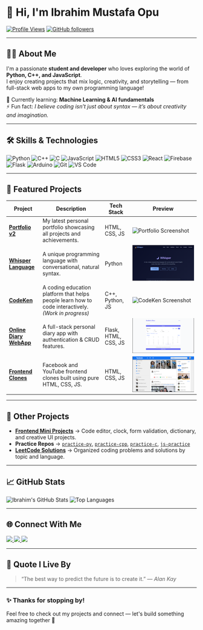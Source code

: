 # 👋 Hi, I'm Ibrahim Mustafa Opu

[![Profile Views](https://komarev.com/ghpvc/?username=ibrahim787898m&color=blue)](https://github.com/ibrahim787898m)
[![GitHub followers](https://img.shields.io/github/followers/ibrahim787898m?label=Follow&style=social)](https://github.com/ibrahim787898m)

---

## 👨‍💻 About Me
I'm a passionate **student and developer** who loves exploring the world of **Python, C++, and JavaScript**.  
I enjoy creating projects that mix logic, creativity, and storytelling — from full-stack web apps to my own programming language!  

🌱 Currently learning: **Machine Learning & AI fundamentals**  
⚡ Fun fact: *I believe coding isn’t just about syntax — it’s about creativity and imagination.*

---

## 🛠️ Skills & Technologies

![Python](https://img.shields.io/badge/-Python-3776AB?style=flat&logo=python&logoColor=white)
![C++](https://img.shields.io/badge/-C++-00599C?style=flat&logo=c%2B%2B&logoColor=white)
![C](https://img.shields.io/badge/-C-A8B9CC?style=flat&logo=c&logoColor=black)
![JavaScript](https://img.shields.io/badge/-JavaScript-F7DF1E?style=flat&logo=javascript&logoColor=black)
![HTML5](https://img.shields.io/badge/-HTML5-E34F26?style=flat&logo=html5&logoColor=white)
![CSS3](https://img.shields.io/badge/-CSS3-1572B6?style=flat&logo=css3&logoColor=white)
![React](https://img.shields.io/badge/-React-61DAFB?style=flat&logo=react&logoColor=black)
![Firebase](https://img.shields.io/badge/-Firebase-FFCA28?style=flat&logo=firebase&logoColor=black)
![Flask](https://img.shields.io/badge/-Flask-000000?style=flat&logo=flask&logoColor=white)
![Arduino](https://img.shields.io/badge/-Arduino-00979D?style=flat&logo=arduino&logoColor=white)
![Git](https://img.shields.io/badge/-Git-F05032?style=flat&logo=git&logoColor=white)
![VS Code](https://img.shields.io/badge/-VS%20Code-007ACC?style=flat&logo=visualstudiocode&logoColor=white)

---

## 📂 Featured Projects

| Project | Description | Tech Stack | Preview |
|----------|--------------|-------------|----------|
| **[Portfolio v2](https://github.com/ibrahim787898m/portfolio-v2)** | My latest personal portfolio showcasing all projects and achievements. | HTML, CSS, JS | ![Portfolio Screenshot](https://raw.githubusercontent.com/ibrahim787898m/portfolio-v2/master/screenshot.png) |
| **[Whisper Language](https://github.com/ibrahim787898m/whisper-lang)** | A unique programming language with conversational, natural syntax. | Python | ![Whisper Screenshot](https://raw.githubusercontent.com/ibrahim787898m/whisper-web/master/screenshot.png) |
| **[CodeKen](https://github.com/ibrahim787898m/codeken)** | A coding education platform that helps people learn how to code interactively. *(Work in progress)* | C++, Python, JS | ![CodeKen Screenshot](https://raw.githubusercontent.com/ibrahim787898m/codeken/master/screenshot.png) |
| **[Online Diary WebApp](https://github.com/ibrahim787898m/diary-webapp)** | A full-stack personal diary app with authentication & CRUD features. | Flask, HTML, CSS, JS | ![Diary Screenshot](https://raw.githubusercontent.com/ibrahim787898m/diary-webapp/master/screenshot.png) |
| **[Frontend Clones](https://github.com/ibrahim787898m/frontend-clones)** | Facebook and YouTube frontend clones built using pure HTML, CSS, JS. | HTML, CSS, JS | ![Clone Screenshot](https://raw.githubusercontent.com/ibrahim787898m/frontend-clones/master/screenshot.png) |

---

## 🔹 Other Projects

- **[Frontend Mini Projects](https://github.com/ibrahim787898m/frontend-projects)** → Code editor, clock, form validation, dictionary, and creative UI projects.  
- **Practice Repos** → [`practice-py`](https://github.com/ibrahim787898m/practice-py), [`practice-cpp`](https://github.com/ibrahim787898m/practice-cpp), [`practice-c`](https://github.com/ibrahim787898m/c-practice), [`js-practice`](https://github.com/ibrahim787898m/js-practice)  
- **[LeetCode Solutions](https://github.com/ibrahim787898m/leetcode-solutions)** → Organized coding problems and solutions by topic and language.

---

## 📈 GitHub Stats

![Ibrahim's GitHub Stats](https://github-readme-stats.vercel.app/api?username=ibrahim787898m&show_icons=true&theme=radical&count_private=true)
![Top Languages](https://github-readme-stats.vercel.app/api/top-langs/?username=ibrahim787898m&layout=compact&theme=radical&cache_seconds=1800)

---

## 🌐 Connect With Me

<a href="https://v2.ibrahimmustafaopu.com/" target="_blank">
  <img src="https://img.shields.io/badge/Portfolio-%230077B5.svg?style=for-the-badge&logo=google-chrome&logoColor=white" />
</a>
<a href="mailto:ibrahimmustafa787898@gmail.com">
  <img src="https://img.shields.io/badge/Email-%23EA4335.svg?style=for-the-badge&logo=gmail&logoColor=white" />
</a>
<a href="https://www.linkedin.com/in/ibrahim787898m/" target="_blank">
  <img src="https://img.shields.io/badge/LinkedIn-%230A66C2.svg?style=for-the-badge&logo=linkedin&logoColor=white" />
</a>

---

## 💬 Quote I Live By
> “The best way to predict the future is to create it.” — *Alan Kay*

---

### ✨ Thanks for stopping by!
Feel free to check out my projects and connect — let's build something amazing together 🚀
